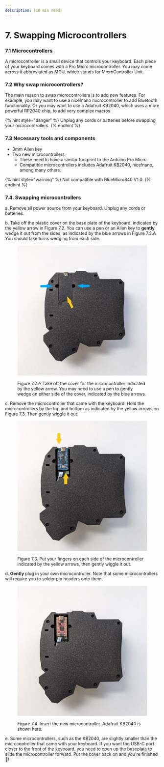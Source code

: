 ```yaml
---
description: (10 min read)
---
```


# 7. Swapping Microcontrollers

### 7.1 Microcontrollers

A microcontroller is a small device that controls your keyboard. Each piece of your keyboard comes with a Pro Micro microcontroller. You may come across it abbreviated as MCU, which stands for MicroController Unit.



### 7.2 Why swap microcontrollers?

The main reason to swap microcontrollers is to add new features. For example, you may want to use a nice!nano microcontroller to add Bluetooth functionality. Or you may want to use a Adafruit KB2040, which uses a more powerful RP2040 chip, to add very complex macros.&#x20;

{% hint style="danger" %}
Unplug any cords or batteries before swapping your microcontrollers.
{% endhint %}



### 7.3 Necessary tools and components

* 3mm Allen key
* Two new microcontrollers
  * These need to have a similar footprint to the Arduino Pro Micro.&#x20;
  * Compatible microcontrollers includes Adafruit KB2040, nice!nano, among many others.&#x20;

{% hint style="warning" %}
Not compatible with BlueMicro840 V1.0.
{% endhint %}



### 7.4. Swapping microcontrollers

a. Remove all power source from your keyboard. Unplug any cords or batteries.

b. Take off the plastic cover on the base plate of the keyboard, indicated by the yellow arrow in Figure 7.2. You can use a pen or an Allen key to **gently** wedge it out from the sides, as indicated by the blue arrows in Figure 7.2.A You should take turns wedging from each side.

<figure><img src="../.gitbook/assets/taikorobotics_ergonomic_split_mechanical_keyboard_sized_medium_base_plate.jpg" alt="taikohub-dactyl-manuform-keyboard-swap-mcu-tutorial-step-1"><figcaption><p>Figure 7.2.A Take off the cover for the microcontroller indicated by the yellow arrow. You may need to use a pen to gently wedge on either side of the cover, indicated by the blue arrows.</p></figcaption></figure>

c. Remove the microcontroller that came with the keyboard. Hold the microcontrollers by the top and bottom as indicated by the yellow arrows on Figure 7.3. Then gently wiggle it out.&#x20;

<figure><img src="../.gitbook/assets/taikorobotics_ergonomic_split_mechanical_keyboard_sized_medium_pro_micro_removal.jpg" alt="taikohub-dactyl-manuform-keyboard-swap-mcu-tutorial-step-2"><figcaption><p>Figure 7.3. Put your fingers on each side of the microcontroller indicated by the yellow arrows, then gently wiggle it out.</p></figcaption></figure>

d. **Gently** plug in your own microcontroller. Note that some microcontrollers will require you to solder pin headers onto them.

<figure><img src="../.gitbook/assets/taikorobotics_ergonomic_split_mechanical_keyboard_sized_medium_swap_microcontroller_to_adafruit_kb2040.jpg" alt="taikohub-dactyl-manuform-keyboard-swap-mcu-tutorial-step-3"><figcaption><p>Figure 7.4. Insert the new microcontroller. Adafruit KB2040 is shown here.</p></figcaption></figure>

e. Some microcontrollers, such as the KB2040, are slightly smaller than the microcontroller that came with your keyboard. If you want the USB-C port closer to the front of the keyboard, you need to open up the baseplate to slide the microcontroller forward. Put the cover back on and you're finished 🎉!
